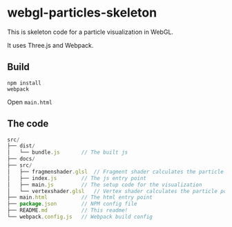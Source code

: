 # webgl-particles-skeleton

This is skeleton code for a particle visualization in WebGL.

It uses Three.js and Webpack.

## Build

```
npm install
webpack
```

Open `main.html`

## The code

```javascript
src/
├── dist/
│   └── bundle.js       // The built js
├── docs/
├── src/
│   ├── fragmenshader.glsl  // Fragment shader calculates the particle appearances
│   ├── index.js        // The js entry point
│   ├── main.js         // The setup code for the visualization
│   └── vertexshader.glsl   // Vertex shader calculates the particle positions
├── main.html           // The html entry point
├── package.json        // NPM config file
├── README.md           // This readme!
└── webpack.config.js   // Webpack build config
```